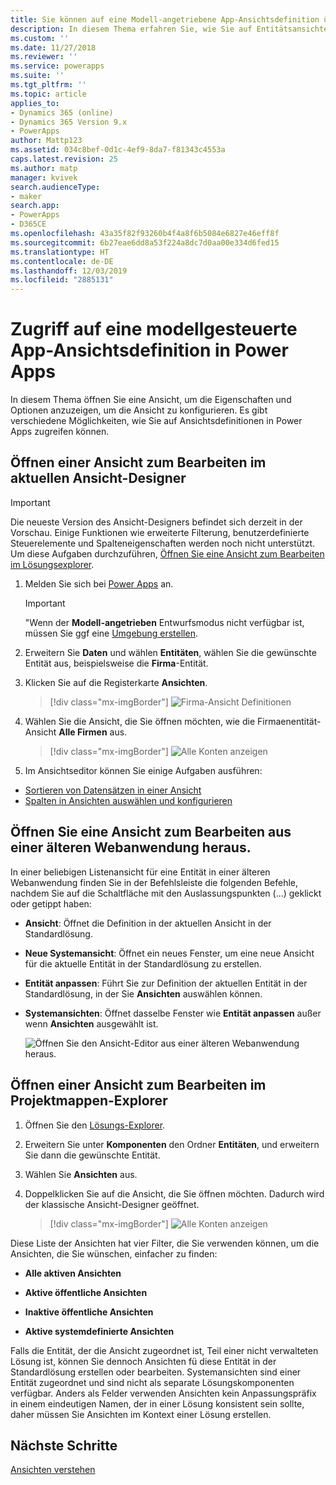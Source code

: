 ```yaml
---
title: Sie können auf eine Modell-angetriebene App-Ansichtsdefinition über die Startseite zugreifen | MicrosoftDocs
description: In diesem Thema erfahren Sie, wie Sie auf Entitätsansichten zugreifen
ms.custom: ''
ms.date: 11/27/2018
ms.reviewer: ''
ms.service: powerapps
ms.suite: ''
ms.tgt_pltfrm: ''
ms.topic: article
applies_to:
- Dynamics 365 (online)
- Dynamics 365 Version 9.x
- PowerApps
author: Mattp123
ms.assetid: 034c8bef-0d1c-4ef9-8da7-f81343c4553a
caps.latest.revision: 25
ms.author: matp
manager: kvivek
search.audienceType:
- maker
search.app:
- PowerApps
- D365CE
ms.openlocfilehash: 43a35f82f93260b4f4a8f6b5084e6827e46eff8f
ms.sourcegitcommit: 6b27eae6dd8a53f224a8dc7d0aa00e334d6fed15
ms.translationtype: HT
ms.contentlocale: de-DE
ms.lasthandoff: 12/03/2019
ms.locfileid: "2885131"
---
```

# <a name="access-a-model-driven-app-view-definition-in-power-apps"></a>Zugriff auf eine modellgesteuerte App-Ansichtsdefinition in Power Apps

 In diesem Thema öffnen Sie eine Ansicht, um die Eigenschaften und Optionen anzuzeigen, um die Ansicht zu konfigurieren. Es gibt verschiedene Möglichkeiten, wie Sie auf Ansichtsdefinitionen in Power Apps zugreifen können. 
  
  
## <a name="open-a-view-for-editing-in-the-latest-view-designer"></a>Öffnen einer Ansicht zum Bearbeiten im aktuellen Ansicht-Designer

> [!IMPORTANT]
> Die neueste Version des Ansicht-Designers befindet sich derzeit in der Vorschau. Einige Funktionen wie erweiterte Filterung, benutzerdefinierte Steuerelemente und Spalteneigenschaften werden noch nicht unterstützt. Um diese Aufgaben durchzuführen, [Öffnen Sie eine Ansicht zum Bearbeiten im Lösungsexplorer](#open-a-view-for-editing-in-solution-explorer).

1.  Melden Sie sich bei [Power Apps](https://make.powerapps.com/?utm_source=padocs&utm_medium=linkinadoc&utm_campaign=referralsfromdoc) an.  


    > [!IMPORTANT]
    > "Wenn der **Modell-angetrieben** Entwurfsmodus nicht verfügbar ist, müssen Sie ggf eine [Umgebung erstellen](https://docs.microsoft.com/powerapps/administrator/create-environment). 

2.  Erweitern Sie **Daten** und wählen **Entitäten**, wählen Sie die gewünschte Entität aus, beispielsweise die **Firma**-Entität.   
3. Klicken Sie auf die Registerkarte **Ansichten**.

    > [!div class="mx-imgBorder"] 
    > ![Firma-Ansicht Definitionen](media/account-view-definitions.png)

4. Wählen Sie die Ansicht, die Sie öffnen möchten, wie die Firmaenentität-Ansicht **Alle Firmen** aus.

    > [!div class="mx-imgBorder"] 
    > ![Alle Konten anzeigen](media/account-view-designer.png)

5. Im Ansichtseditor können Sie einige Aufgaben ausführen: 
 
- [Sortieren von Datensätzen in einer Ansicht](configure-sorting.md)
- [Spalten in Ansichten auswählen und konfigurieren](choose-and-configure-columns.md)

## <a name="open-a-view-for-editing-from-a-legacy-web-app"></a>Öffnen Sie eine Ansicht zum Bearbeiten aus einer älteren Webanwendung heraus.
In einer beliebigen Listenansicht für eine Entität in einer älteren Webanwendung finden Sie in der Befehlsleiste die folgenden Befehle, nachdem Sie auf die Schaltfläche mit den Auslassungspunkten (...) geklickt oder getippt haben:  

- **Ansicht**: Öffnet die Definition in der aktuellen Ansicht in der Standardlösung.  
  
- **Neue Systemansicht**: Öffnet ein neues Fenster, um eine neue Ansicht für die aktuelle Entität in der Standardlösung zu erstellen.  
  
- **Entität anpassen**: Führt Sie zur Definition der aktuellen Entität in der Standardlösung, in der Sie **Ansichten** auswählen können.  
  
- **Systemansichten**: Öffnet dasselbe Fenster wie **Entität anpassen** außer wenn **Ansichten** ausgewählt ist.  

   ![Öffnen Sie den Ansicht-Editor aus einer älteren Webanwendung heraus.](media/open-view-editor-from-view.png)

## <a name="open-a-view-for-editing-in-solution-explorer"></a>Öffnen einer Ansicht zum Bearbeiten im Projektmappen-Explorer 
1.  Öffnen Sie den [Lösungs-Explorer](advanced-navigation.md#solution-explorer).  
  
2.  Erweitern Sie unter **Komponenten** den Ordner **Entitäten**, und erweitern Sie dann die gewünschte Entität.  
  
3.  Wählen Sie **Ansichten** aus.  
  
4.  Doppelklicken Sie auf die Ansicht, die Sie öffnen möchten. Dadurch wird der klassische Ansicht-Designer geöffnet.
    
    > [!div class="mx-imgBorder"] 
    > ![Alle Konten anzeigen](media/all-accounts-view.png)

 Diese Liste der Ansichten hat vier Filter, die Sie verwenden können, um die Ansichten, die Sie wünschen, einfacher zu finden:  
  
- **Alle aktiven Ansichten**  

- **Aktive öffentliche Ansichten**  

- **Inaktive öffentliche Ansichten**  

- **Aktive systemdefinierte Ansichten**  
  
 Falls die Entität, der die Ansicht zugeordnet ist, Teil einer nicht verwalteten Lösung ist, können Sie dennoch Ansichten fü diese Entität in der Standardlösung erstellen oder bearbeiten. Systemansichten sind einer Entität zugeordnet und sind nicht als separate Lösungskomponenten verfügbar. Anders als Felder verwenden Ansichten kein Anpassungspräfix in einem eindeutigen Namen, der in einer Lösung konsistent sein sollte, daher müssen Sie Ansichten im Kontext einer Lösung erstellen. 
 
## <a name="next-steps"></a>Nächste Schritte
[Ansichten verstehen](create-edit-views.md)


